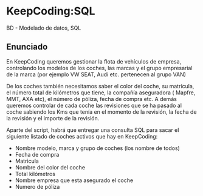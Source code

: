 # KeepCoding:SQL
BD - Modelado de datos, SQL

## Enunciado

En KeepCoding queremos gestionar la flota de vehículos de empresa, controlando los modelos de los coches, las marcas y el grupo empresarial de la marca (por ejemplo VW SEAT, Audi etc. pertenecen al grupo VAN)

De los coches también necesitamos saber el color del coche, su matrícula, el número total de kilómetros que tiene, la compañía aseguradora ( Mapfre, MMT, AXA etc), el número de póliza, fecha de compra etc.
A demás queremos controlar de cada coche las revisiones que se ha pasado al coche sabiendo los Kms que tenía en el momento de la revisión, la fecha de la revisión y el importe de la revisión.

Aparte del script, habrá que entregar una consulta SQL para sacar el siguiente listado de coches activos que hay en KeepCoding:
- Nombre modelo, marca y grupo de coches (los nombre de todos)
- Fecha de compra
- Matricula
- Nombre del color del coche
- Total kilómetros
- Nombre empresa que esta asegurado el coche
- Numero de póliza
